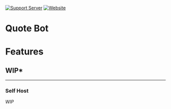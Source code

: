 [![Support Server](https://discordapp.com/api/guilds/741660208119545968/widget.png?style=shield)](https://discord.gg/vkWyTGa)
[![Website](https://img.shields.io/website?style=flat-square&url=https%3A%2F%2Fquote-bot.tk)](https://quote-bot.tk)

# Quote Bot


# Features

## WIP*


---

### Self Host

*WIP*
